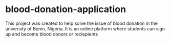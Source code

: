 # blood-donation-application
This project was created to help solve the issue of blood donation in the university of Benin, Nigeria. 
It is an online platform where students can sign up and become blood donors or reciepients 
